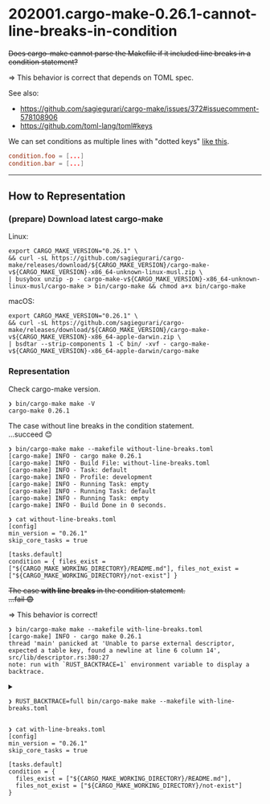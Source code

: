 # 202001.cargo-make-0.26.1-cannot-line-breaks-in-condition

~~Does cargo-make cannot parse the Makefile if it included line breaks in a condition statement?~~

=> This behavior is correct that depends on TOML spec.

See also:

- https://github.com/sagiegurari/cargo-make/issues/372#issuecomment-578108906
- https://github.com/toml-lang/toml#keys

We can set conditions as multiple lines with "dotted keys" [like this](https://github.com/mazgi-sandbox/202001.cargo-make-0.26.1-cannot-line-breaks-in-condition/blob/523e63582b110fe68d309f38985228691ea6b5ba/respect-toml-spec.toml#L10-L11).

```toml
condition.foo = [...]
condition.bar = [...]
```

---

## How to Representation

### (prepare) Download latest cargo-make

Linux:

```shellsession
export CARGO_MAKE_VERSION="0.26.1" \
&& curl -sL https://github.com/sagiegurari/cargo-make/releases/download/${CARGO_MAKE_VERSION}/cargo-make-v${CARGO_MAKE_VERSION}-x86_64-unknown-linux-musl.zip \
| busybox unzip -p - cargo-make-v${CARGO_MAKE_VERSION}-x86_64-unknown-linux-musl/cargo-make > bin/cargo-make && chmod a+x bin/cargo-make
```

macOS:

```shellsession
export CARGO_MAKE_VERSION="0.26.1" \
&& curl -sL https://github.com/sagiegurari/cargo-make/releases/download/${CARGO_MAKE_VERSION}/cargo-make-v${CARGO_MAKE_VERSION}-x86_64-apple-darwin.zip \
| bsdtar --strip-components 1 -C bin/ -xvf - cargo-make-v${CARGO_MAKE_VERSION}-x86_64-apple-darwin/cargo-make
```

### Representation

Check cargo-make version.

```shellsession
❯ bin/cargo-make make -V
cargo-make 0.26.1
```

The case without line breaks in the condition statement.  
...succeed :blush:

```shellsession
❯ bin/cargo-make make --makefile without-line-breaks.toml
[cargo-make] INFO - cargo make 0.26.1
[cargo-make] INFO - Build File: without-line-breaks.toml
[cargo-make] INFO - Task: default
[cargo-make] INFO - Profile: development
[cargo-make] INFO - Running Task: empty
[cargo-make] INFO - Running Task: default
[cargo-make] INFO - Running Task: empty
[cargo-make] INFO - Build Done in 0 seconds.
```

```shellsession
❯ cat without-line-breaks.toml
[config]
min_version = "0.26.1"
skip_core_tasks = true

[tasks.default]
condition = { files_exist = ["${CARGO_MAKE_WORKING_DIRECTORY}/README.md"], files_not_exist = ["${CARGO_MAKE_WORKING_DIRECTORY}/not-exist"] }
```

~~The case **with line breaks** in the condition statement.~~  
~~...fail :fearful:~~

=> This behavior is correct!

```shellsession
❯ bin/cargo-make make --makefile with-line-breaks.toml
[cargo-make] INFO - cargo make 0.26.1
thread 'main' panicked at 'Unable to parse external descriptor, expected a table key, found a newline at line 6 column 14', src/lib/descriptor.rs:380:27
note: run with `RUST_BACKTRACE=1` environment variable to display a backtrace.
```

<details>
<summary>

```shellsession
❯ RUST_BACKTRACE=full bin/cargo-make make --makefile with-line-breaks.toml
```

</summary>

```shellsession
❯ RUST_BACKTRACE=full bin/cargo-make make --makefile with-line-breaks.toml
[cargo-make] INFO - cargo make 0.26.1
thread 'main' panicked at 'Unable to parse external descriptor, expected a table key, found a newline at line 6 column 14', src/lib/descriptor.rs:380:27
stack backtrace:
   0:           0x786104 - backtrace::backtrace::libunwind::trace::h0d3b97a6b64193be
                               at /cargo/registry/src/github.com-1ecc6299db9ec823/backtrace-0.3.40/src/backtrace/libunwind.rs:88
   1:           0x786104 - backtrace::backtrace::trace_unsynchronized::hb78a971d8547111e
                               at /cargo/registry/src/github.com-1ecc6299db9ec823/backtrace-0.3.40/src/backtrace/mod.rs:66
   2:           0x786104 - std::sys_common::backtrace::_print_fmt::ha1f41287e6ef2374
                               at src/libstd/sys_common/backtrace.rs:77
   3:           0x786104 - <std::sys_common::backtrace::_print::DisplayBacktrace as core::fmt::Display>::fmt::h1130808f9197ccb5
                               at src/libstd/sys_common/backtrace.rs:61
   4:           0x7bf2ac - core::fmt::write::h4fa8b44d73117031
                               at src/libcore/fmt/mod.rs:1028
   5:           0x7820f7 - std::io::Write::write_fmt::hc08a67176e074177
                               at src/libstd/io/mod.rs:1412
   6:           0x788c6e - std::sys_common::backtrace::_print::h33a300037b4dc1ed
                               at src/libstd/sys_common/backtrace.rs:65
   7:           0x788c6e - std::sys_common::backtrace::print::h2ceebd24f74a6808
                               at src/libstd/sys_common/backtrace.rs:50
   8:           0x788c6e - std::panicking::default_hook::{{closure}}::h599b8688602f475a
                               at src/libstd/panicking.rs:188
   9:           0x788961 - std::panicking::default_hook::h0085905ac97017e0
                               at src/libstd/panicking.rs:205
  10:           0x78936b - std::panicking::rust_panic_with_hook::h780f8e9bbe4fc091
                               at src/libstd/panicking.rs:464
  11:           0x788f0e - std::panicking::continue_panic_fmt::h1444a364e5f24a1a
                               at src/libstd/panicking.rs:373
  12:           0x788e4f - std::panicking::begin_panic_fmt::h35a34eca8fc5e443
                               at src/libstd/panicking.rs:328
  13:           0x537979 - cli::descriptor::load_external_descriptor::hba43f1dfe27742e9
  14:           0x538f50 - cli::descriptor::load_descriptors::h1e9a6d0f1e1f42cf
  15:           0x53af8b - cli::descriptor::load::h8d00c32f86ea33ff
  16:           0x41ad64 - cli::cli::run_cli::h20ba08cbc590f3f0
  17:           0x40c9ec - cli::run_cli::h532a9bcfa4174ef8
  18:           0x4004af - cargo_make::main::h7469f827b703c138
  19:           0x400683 - std::rt::lang_start::{{closure}}::h96deade27f6197b0
  20:           0x788d93 - std::rt::lang_start_internal::{{closure}}::hdb12a3ead60a8960
                               at src/libstd/rt.rs:48
  21:           0x788d93 - std::panicking::try::do_call::h75828266d21559c3
                               at src/libstd/panicking.rs:287
  22:           0x79100a - __rust_maybe_catch_panic
                               at src/libpanic_unwind/lib.rs:78
  23:           0x7896eb - std::panicking::try::h2533a62d10a8f001
                               at src/libstd/panicking.rs:265
  24:           0x7896eb - std::panic::catch_unwind::hd9ecf47e7cd9602d
                               at src/libstd/panic.rs:396
  25:           0x7896eb - std::rt::lang_start_internal::h93ee4050c8419278
                               at src/libstd/rt.rs:47
  26:           0x400502 - main
```

</details>

```shellsession
❯ cat with-line-breaks.toml
[config]
min_version = "0.26.1"
skip_core_tasks = true

[tasks.default]
condition = {
  files_exist = ["${CARGO_MAKE_WORKING_DIRECTORY}/README.md"],
  files_not_exist = ["${CARGO_MAKE_WORKING_DIRECTORY}/not-exist"]
}
```
